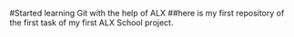 #Started learning Git with the help of ALX
##here is my first repository of the first task of my first ALX School project.